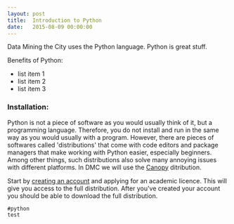 ```yaml
---
layout: post
title:  Introduction to Python
date:   2015-08-09 00:00:00
---
```


Data Mining the City uses the Python language. Python is great stuff.

Benefits of Python:
- list item 1
- list item 2
- list item 3

### Installation:

Python is not a piece of software as you would usually think of it, but a programming language. Therefore, you do not install and run in the same way as you would usually with a program. However, there are pieces of softwares called 'distributions' that come with code editors and package managers that make working with Python easier, especially beginners. Among other things, such distributions also solve many annoying issues with different platforms. In DMC we will use the [Canopy](https://www.enthought.com/products/canopy/) ditribution.

Start by [creating an account](https://store.enthought.com/accounts/login/) and applying for an academic licence. This will give you access to the full distribution. After you've created your account you should be able to download the full distribution.

```
#python
test
```
